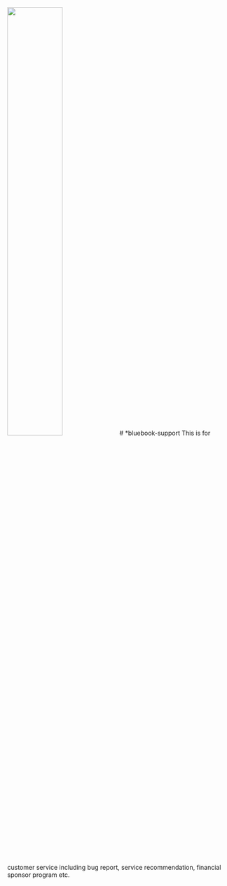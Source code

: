 

<img src="doc/bluebook_logo1.png" width="50%" syt height="50%" />
# *bluebook-support
This is for customer service including bug report, service recommendation, financial sponsor program etc.
